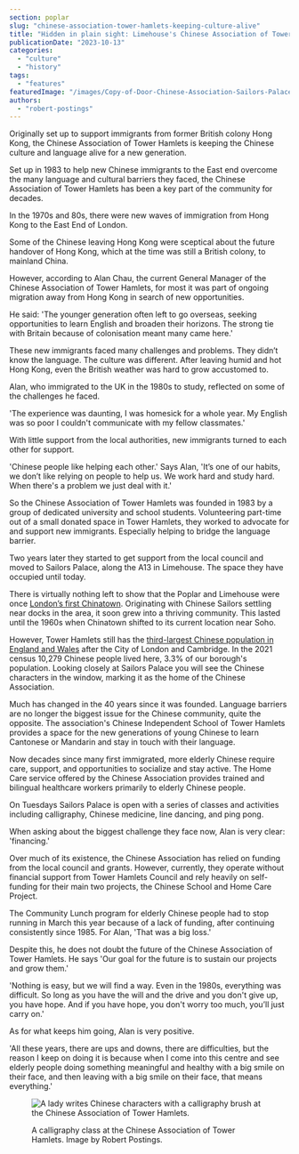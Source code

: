 ```yaml
---
section: poplar
slug: "chinese-association-tower-hamlets-keeping-culture-alive"
title: "Hidden in plain sight: Limehouse's Chinese Association of Tower Hamlets"
publicationDate: "2023-10-13"
categories: 
  - "culture"
  - "history"
tags: 
  - "features"
featuredImage: "/images/Copy-of-Door-Chinese-Association-Sailors-Palace-Limehouse-5.jpg"
authors: 
  - "robert-postings"
---
```


Originally set up to support immigrants from former British colony Hong Kong, the Chinese Association of Tower Hamlets is keeping the Chinese culture and language alive for a new generation. 

Set up in 1983 to help new Chinese immigrants to the East end overcome the many language and cultural barriers they faced, the Chinese Association of Tower Hamlets has been a key part of the community for decades. 

In the 1970s and 80s, there were new waves of immigration from Hong Kong to the East End of London.

Some of the Chinese leaving Hong Kong were sceptical about the future handover of Hong Kong, which at the time was still a British colony, to mainland China. 

However, according to Alan Chau, the current General Manager of the Chinese Association of Tower Hamlets, for most it was part of ongoing migration away from Hong Kong in search of new opportunities. 

He said: 'The younger generation often left to go overseas, seeking opportunities to learn English and broaden their horizons. The strong tie with Britain because of colonisation meant many came here.'

These new immigrants faced many challenges and problems. They didn’t know the language. The culture was different. After leaving humid and hot Hong Kong, even the British weather was hard to grow accustomed to. 

Alan, who immigrated to the UK in the 1980s to study, reflected on some of the challenges he faced. 

'The experience was daunting, I was homesick for a whole year. My English was so poor I couldn't communicate with my fellow classmates.'

With little support from the local authorities, new immigrants turned to each other for support. 

'Chinese people like helping each other.' Says Alan, 'It’s one of our habits, we don’t like relying on people to help us. We work hard and study hard. When there's a problem we just deal with it.'

So the Chinese Association of Tower Hamlets was founded in 1983 by a group of dedicated university and school students. Volunteering part-time out of a small donated space in Tower Hamlets, they worked to advocate for and support new immigrants. Especially helping to bridge the language barrier.

Two years later they started to get support from the local council and moved to Sailors Palace, along the A13 in Limehouse. The space they have occupied until today.

There is virtually nothing left to show that the Poplar and Limehouse were once [London’s first Chinatown](https://poplarlondon.co.uk/limehouse-chinatown-history/). Originating with Chinese Sailors settling near docks in the area, it soon grew into a thriving community. This lasted until the 1960s when Chinatown shifted to its current location near Soho. 

However, Tower Hamlets still has the [third-largest Chinese population in England and Wales](https://poplarlondon.co.uk/tower-hamlets-borough-largest-chinese-population-london/#:~:text=The%20long%2Destablished%20Chinese%20community,populations%20in%20England%20and%20Wales.) after the City of London and Cambridge. In the 2021 census 10,279 Chinese people lived here, 3.3% of our borough's population. Looking closely at Sailors Palace you will see the Chinese characters in the window, marking it as the home of the Chinese Association.

Much has changed in the 40 years since it was founded. Language barriers are no longer the biggest issue for the Chinese community, quite the opposite. The association's Chinese Independent School of Tower Hamlets provides a space for the new generations of young Chinese to learn Cantonese or Mandarin and stay in touch with their language.

Now decades since many first immigrated, more elderly Chinese require care, support, and opportunities to socialize and stay active. The Home Care service offered by the Chinese Association provides trained and bilingual healthcare workers primarily to elderly Chinese people. 

On Tuesdays Sailors Palace is open with a series of classes and activities including calligraphy, Chinese medicine, line dancing, and ping pong.

When asking about the biggest challenge they face now, Alan is very clear: 'financing.'

Over much of its existence, the Chinese Association has relied on funding from the local council and grants. However, currently, they operate without financial support from Tower Hamlets Council and rely heavily on self-funding for their main two projects, the Chinese School and Home Care Project. 

The Community Lunch program for elderly Chinese people had to stop running in March this year because of a lack of funding, after continuing consistently since 1985. For Alan, 'That was a big loss.' 

Despite this, he does not doubt the future of the Chinese Association of Tower Hamlets. He says 'Our goal for the future is to sustain our projects and grow them.'

'Nothing is easy, but we will find a way. Even in the 1980s, everything was difficult. So long as you have the will and the drive and you don't give up, you have hope. And if you have hope, you don't worry too much, you’ll just carry on.'

As for what keeps him going, Alan is very positive.

'All these years, there are ups and downs, there are difficulties, but the reason I keep on doing it is because when I come into this centre and see elderly people doing something meaningful and healthy with a big smile on their face, and then leaving with a big smile on their face, that means everything.'

<figure>

![A lady writes Chinese characters with a calligraphy brush at the Chinese Association of Tower Hamlets.](/images/Caligraphy-Chinese-Association-Limehouse-Tower-Hamlets-1024x683.jpg)

<figcaption>

A calligraphy class at the Chinese Association of Tower Hamlets. Image by Robert Postings.

</figcaption>

</figure>
